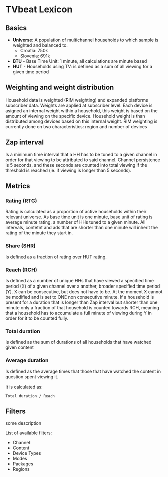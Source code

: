 # TVbeat Lexicon

## Basics

+ **Universe**: A population of multichannel households to which sample is weighted and balanced to.
   * Croatia: 750k
   * Slovenia: 691k
+ **BTU** - Base Time Unit: 1 minute, all calculations are minute based
+ **HUT** - Households using TV: is defined as a sum of all viewing for a given time period

## Weighting and weight distribution

Household data is weighted (RIM weighting) and expanded platforms subscriber data.
Weights are applied at subscriber level. Each device is asigned an internal
weight within a household, this weight is based on the amount of viewing
on the specific device. Household weight is than distributed among devices
based on this internal weight. RIM weighting is currently done on two
characteristics: region and number of devices

## Zap interval
Is a minimum time interval that a HH has to be tuned to a given channel in
order for that viewing to be attributed to said channel. Channel
persistence is 5 seconds, and these seconds are counted into total viewing
if the threshold is reached (ie. if viewing is longer than 5 seconds).

## Metrics

### **Rating (RTG)**
Rating is calculated as a proportion of active households within their
relevant universe. As base time unit is one minute, base unit of rating is average minute
rating, a number of HHs tuned to a given minute. All intervals, contetnt and ads that are shorter than one minute will inherit the rating of the minute they start in.

### **Share (SHR)**
Is defined as a fraction of rating over HUT rating.

### **Reach (RCH)**
Is defined as a number of unique HHs that have viewed a specified time
period (X) of a given channel over a another, broader specified time period
(Y). X can be consecutive, but does not have to be. At the moment X cannot
be modified and is set to ONE non consecutive minute. If a household is present for a duration that is longer than Zap interval but shorter than one minute only a fraction of that household is counted towards RCH, meaning that a household has to accumulate a full minute of viewing during Y in order for it to be counted fully.

### **Total duration**
Is defined as the sum of durations of all households that have watched
given content

### **Average duration**
Is defined as the average times that those that have watched the content in
question spent viewing it. 

It is calculated as:
```
Total duration / Reach
```

## Filters

some description

List of available filters: 
+ Channel
+ Content
+ Device Types
+ Modes
+ Packages
+ Regions
